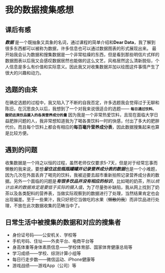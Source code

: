 # 我的数据搜集感想 #
## 课后有感 ##
***数据*** 是一个既抽象又具象的名词，通过课程的简单介绍和**Dear Data**，我了解到很多东西都可以被称为数据，许多信息也可以通过数据图表的形式展现出来。
最开始我会认为数据和搜集数据是一个非常枯燥的东西，但是看到那些明信片式样的数据图表以后我又会感叹数据居然也能做的这么文艺，风格居然这么清新脱俗，个人信息是多么有价值和实际意义。因此我又对收集数据并加以绘图这件事情产生了很大的兴趣和动力。
## 选题的由来 ##
在确定选题的过程中，我又陷入了不断的自我否定，许多选题我会觉得过于无聊和陈旧，在沉思良久以后，我想到了一个对我来说很适合的选题——
  **`每日通过饮料、酸奶这类饮品摄入的各类营养成分的量`**
  因为我是一个非常热爱饮料，且现在面临大学日益肥胖问题的人，我非常想知道我为了喝各类饮料一时的快感，付出了多大的肥胖代价。而且每个饮料上都会有相应的**每百毫升营养成分表**，因此数据搜集起来也算是比较方便。
## 遇到的问题 ##
收集数据是一个持之以恒的过程，虽然老师仅仅要求5-7天，但是对于经常忘事而懒散的我来说，要想***留住这些瓶瓶罐罐并记录营养成分表的数据***也是一个小难题，因为几次在外面丢弃了喝完的饮料，我被迫要去超市重新拍照记录营养成分表的数据。另外一个面临的问题是***有很多饮品并没有相应的标识***，比如喝的奶茶，所以*统计出来的数据肯定是要低于实际的摄入值*，为了尽量弥补缺陷，我从网上找到了奶茶以及各类配料的营养表，当做实际观察到的数据进行了处理，当然结果肯定也会出现偏差。至于一些果汁，我只好把它当做吃的水果（~~懒散的我~~）而非饮品进行处理，不放在此次数据收集的范畴当中了。
## 日常生活中被搜集的数据和对应的搜集者 ##
* 身份证号码——公安机关、学校等
* 手机号码、住址——外卖平台、电商平台等
* 身高体重等身体素质信息——学校体育部、国家体育健康总局等
* 学习成绩——学校、综测计算小组等
* 每日行走步数——微信运动、iPhone健康等
* 游戏战绩——游戏App（公司）等
